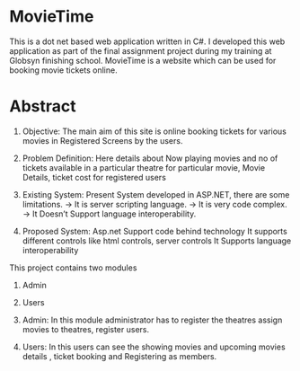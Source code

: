 # MovieTime
This is a dot net based web application written in C#. I developed this web application as part of the final assignment project during my training at Globsyn finishing school. MovieTime is a website which can be used for booking movie tickets online.


# Abstract

1.	Objective:
The main aim of this site  is online booking tickets for various movies in Registered Screens by the users.

2.	Problem Definition:
Here details about Now playing movies and no of tickets available in a particular theatre for particular movie, Movie Details, ticket cost for registered users 

3.	Existing System:
Present System developed in ASP.NET, there are some limitations.
 -> It is server scripting language.
 -> It is very code  complex.
 -> It Doesn’t Support language interoperability.
 
4.	Proposed System:
Asp.net Support code behind technology
It supports different controls like html controls, server controls
It Supports language interoperability

This project contains two modules  
1. Admin
2. Users 


1. Admin: In this module administrator has to register the theatres assign movies to theatres, register users.
2. Users: In this users can see the showing movies and upcoming movies details , ticket booking and Registering as members.   

